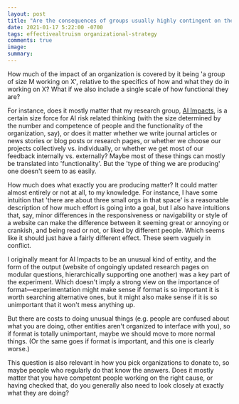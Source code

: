 ```yaml
---
layout: post
title: "Are the consequences of groups usually highly contingent on their details?"
date: 2021-01-17 5:22:00 -0700
tags: effectivealtruism organizational-strategy
comments: true
image:
summary:
---
```

How much of the impact of an organization is covered by it being 'a group of size M working on X', relative to the specifics of how and what they do in working on X? What if we also include a single scale of how functional they are?

For instance, does it mostly matter that my research group, [AI Impacts](https://aiimpacts.org/), is a certain size force for AI risk related thinking (with the size determined by the number and competence of people and the functionality of the organization, say), or does it matter whether we write journal articles or news stories or blog posts or research pages, or whether we choose our projects collectively vs. individually, or whether we get most of our feedback internally vs. externally? Maybe most of these things can mostly be translated into 'functionality'. But the 'type of thing we are producing' one doesn't seem to as easily.

How much does what exactly you are producing matter? It could matter almost entirely or not at all, to my knowledge. For instance, I have some intuition that 'there are about three small orgs in that space' is a reasonable description of how much effort is going into a goal, but I also have intuitions that, say, minor differences in the responsiveness or navigability or style of a website can make the difference between it seeming great or annoying or crankish, and being read or not, or liked by different people. Which seems like it should just have a fairly different effect. These seem vaguely in conflict.

I originally meant for AI Impacts to be an unusual kind of entity, and the form of the output (website of ongoingly updated research pages on modular questions, hierarchically supporting one another) was a key part of the experiment. Which doesn't imply a strong view on the importance of format&mdash;experimentation might make sense if format is so important it is worth searching alternative ones, but it might also make sense if it is so unimportant that it won't mess anything up.

But there are costs to doing unusual things (e.g. people are confused about what you are doing, other entities aren't organized to interface with you), so if format is totally unimportant, maybe we should move to more normal things. (Or the same goes if format is important, and this one is clearly worse.)

This question is also relevant in how you pick organizations to donate to, so maybe people who regularly do that know the answers. Does it mostly matter that you have competent people working on the right cause, or having checked that, do you generally also need to look closely at exactly what they are doing?
